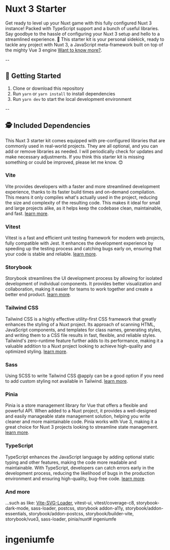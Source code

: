 # Nuxt 3 Starter
Get ready to level up your Nuxt game with this fully configured Nuxt 3 instance! Packed with TypeScript support and a bunch of useful libraries. Say goodbye to the hassle of configuring your Nuxt 3 setup and hello to a streamlined experience. 
🙌 This starter kit is your personal sidekick, ready to tackle any project with Nuxt 3, a JavaScript meta-framework built on top of the mighty Vue 3 engine [Want to know more?](https://v3.nuxtjs.org/guide/concepts/introduction).

--

## 🚀 Getting Started

1. Clone or download this repository
2. Run `yarn` or `yarn install` to install dependencies
3. Run `yarn dev` to start the local development environment

--

## 🕵️ Included Dependencies
This Nuxt 3 starter kit comes equipped with pre-configured libraries that are commonly used in real-world projects. They are all optional, and you can add or remove libraries as needed. I will periodically check for updates and make necessary adjustments. If you think this starter kit is missing something or could be improved, please let me know. 😊

### Vite
Vite provides developers with a faster and more streamlined development experience, thanks to its faster build times and on-demand compilation. This means it only compiles what's actually used in the project, reducing the size and complexity of the resulting code. This makes it ideal for small and large projects alike, as it helps keep the codebase clean, maintainable, and fast.
[learn more](https://vitejs.dev/).

### Vitest
Vitest is a fast and efficient unit testing framework for modern web projects, fully compatible with Jest. It enhances the development experience by speeding up the testing process and catching bugs early on, ensuring that your code is stable and reliable.
[learn more](https://vitest.dev/).

### Storybook
Storybook streamlines the UI development process by allowing for isolated development of individual components. It provides better visualization and collaboration, making it easier for teams to work together and create a better end product.
[learn more](https://storybook.js.org/docs/vue/get-started/introduction).

### Tailwind CSS
Tailwind CSS is a highly effective utility-first CSS framework that greatly enhances the styling of a Nuxt project. Its approach of scanning HTML, JavaScript components, and templates for class names, generating styles, and writing them to a CSS file results in fast, flexible, and reliable styles. Tailwind's zero-runtime feature further adds to its performance, making it a valuable addition to a Nuxt project looking to achieve high-quality and optimized styling.
[learn more](https://tailwindcss.com).

### Sass
Using SCSS to write Tailwind CSS @apply can be a good option if you need to add custom styling not available in Tailwind.
[learn more](https://sass-lang.com/).

### Pinia
Pinia is a store management library for Vue that offers a flexible and powerful API. When added to a Nuxt project, it provides a well-designed and easily manageable state management solution, helping you write cleaner and more maintainable code. Pinia works with Vue 3, making it a great choice for Nuxt 3 projects looking to streamline state management.
[learn more](https://pinia.vuejs.org).

### TypeScript
TypeScript enhances the JavaScript language by adding optional static typing and other features, making the code more readable and maintainable. With TypeScript, developers can catch errors early in the development process, reducing the likelihood of bugs in the production environment and ensuring high-quality, bug-free code.
[learn more](https://www.typescriptlang.org/).

### And more
...such as like: [Vite-SVG-Loader](https://github.com/jpkleemans/vite-svg-loader), vitest-ui, vitest/coverage-c8, storybook-dark-mode, sass-loader, postcss, storybook addon-a11y, storybook/addon-essentials, storybook/addon-postcss, storybook/builder-vite, storybook/vue3, sass-loader, pinia/nuxt# ingeniumfe
# ingeniumfe
